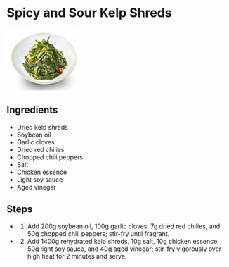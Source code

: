 # Spicy and Sour Kelp Shreds

![Spicy and Sour Kelp Shreds](../../images/%E9%85%B8%E8%BE%A3%E6%B5%B7%E5%B8%A6%E4%B8%9D.jpg)


## Ingredients
- Dried kelp shreds
- Soybean oil
- Garlic cloves
- Dried red chilies
- Chopped chili peppers
- Salt
- Chicken essence
- Light soy sauce
- Aged vinegar

## Steps
- 1. Add 200g soybean oil, 100g garlic cloves, 7g dried red chilies, and 50g chopped chili peppers; stir-fry until fragrant.
- 2. Add 1400g rehydrated kelp shreds, 10g salt, 10g chicken essence, 50g light soy sauce, and 40g aged vinegar; stir-fry vigorously over high heat for 2 minutes and serve.